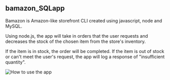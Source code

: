 ## bamazon_SQLapp

Bamazon is Amazon-like storefront CLI created using javascript, node and MySQL.

Using node.js, the app will take in orders that the user requests and decreases the stock of the chosen item from the store's inventory.

If the item is in stock, the order will be completed. If the item is out of stock or can't meet the user's request, the app will log a response of "insufficient quantity".

![How to use the app](bamazonApp_gif.gif)
